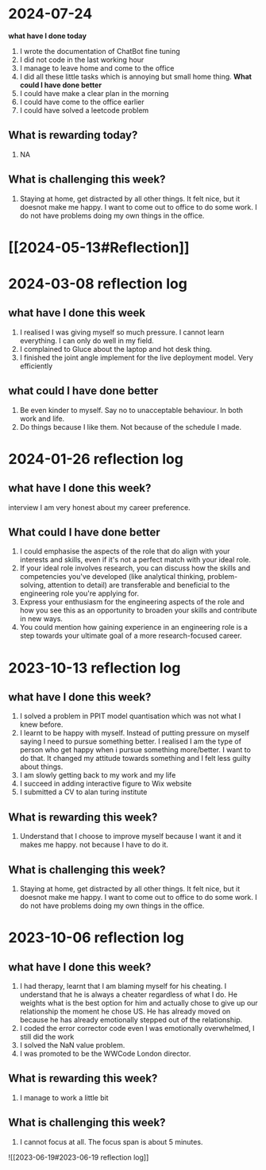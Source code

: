 # 2024-07-24
**what have I done today**
1. I wrote the documentation of ChatBot fine tuning
2. I did not code in the last working hour
3. I manage to leave home and come to the office
4. I did all these little tasks which is annoying but small home thing.
**What could I have done better**
1. I could have make a clear plan in the morning
2. I could have come to the office earlier
3. I could have solved a leetcode problem
## What is rewarding today?
1. NA

## What is challenging this week?
1. Staying at home, get distracted by all other things. It felt nice, but it doesnot make me happy. I want to come out to office to do some work. I do not have problems doing my own things in the office.
# [[2024-05-13#Reflection]]
# 2024-03-08 reflection log
## what have I done this week
1. I realised I was giving myself so much pressure. I cannot learn everything. I can only do well in my field. 
2. I complained to Gluce about the laptop and hot desk thing. 
3. I finished the joint angle implement for the live deployment model. Very efficiently 
## what could I have done better
1. Be even kinder to myself. Say no to unacceptable behaviour. In both work and life. 
2. Do things because I like them. Not because of the schedule I made. 

# 2024-01-26 reflection log

## what have I done this week?
interview
I am very honest about my career preference. 
## What could I have done better
1. I could emphasise the aspects of the role that do align with your interests and skills, even if it's not a perfect match with your ideal role.
2. If your ideal role involves research, you can discuss how the skills and competencies you've developed (like analytical thinking, problem-solving, attention to detail) are transferable and beneficial to the engineering role you're applying for.
3. Express your enthusiasm for the engineering aspects of the role and how you see this as an opportunity to broaden your skills and contribute in new ways.
4. You could mention how gaining experience in an engineering role is a step towards your ultimate goal of a more research-focused career.



# 2023-10-13 reflection log
## what have I done this week?
1. I solved a problem in PPIT model quantisation which was not what I knew before. 
2. I learnt to be happy with myself. Instead of putting pressure on myself saying I need to pursue something better. I realised I am the type of person who get happy when i pursue something more/better. I want to do that. It changed my attitude towards something and I felt less guilty about things. 
3. I am slowly getting back to my work and my life
4. I succeed in adding interactive figure to Wix website
5. I submitted a CV to alan turing institute

## What is rewarding this week?
1. Understand that I choose to improve myself because I want it and it makes me happy. not because I have to do it. 

## What is challenging this week?
1. Staying at home, get distracted by all other things. It felt nice, but it doesnot make me happy. I want to come out to office to do some work. I do not have problems doing my own things in the office. 


# 2023-10-06 reflection log
## what have I done this week?
1. I had therapy, learnt that I am blaming myself for his cheating. I understand that he is always a cheater regardless of what I do. He weights what is the best option for him and actually chose to give up our relationship the moment he chose US. He has already moved on because he has already emotionally stepped out of the relationship. 
2. I coded the error corrector code even I was emotionally overwhelmed, I still did the work
3. I solved the NaN value problem. 
4. I was promoted to be the WWCode London director.

## What is rewarding this week?
1. I manage to work a little bit 
## What is challenging this week?
1. I cannot focus at all. The focus span is about 5 minutes.


![[2023-06-19#2023-06-19 reflection log]]

